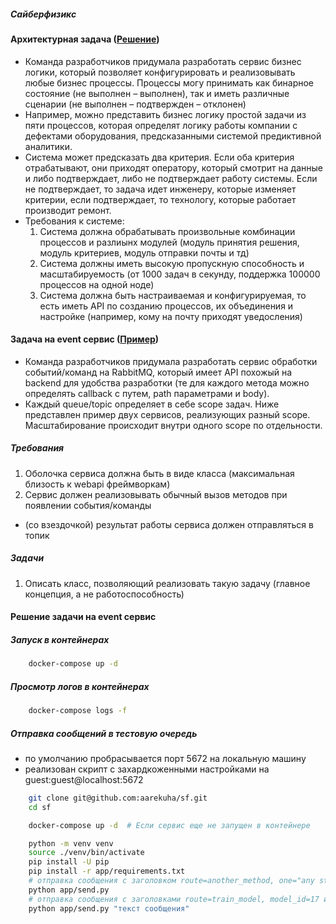 ##### Сайберфизикс
#### Архитектурная задача ([Решение](/docs/ai_hw_monitor.md))
- Команда разработчиков придумала разработать сервис бизнес логики, который позволяет конфигурировать и реализовывать любые бизнес процессы. Процессы могу принимать как бинарное состояние (не выполнен – выполнен), так и иметь различные сценарии (не выполнен – подтвержден – отклонен)
- Например, можно представить бизнес логику простой задачи из пяти процессов, которая определят логику работы компании с дефектами оборудования, предсказанными системой предиктивной аналитики.
- Система может предсказать два критерия. Если оба критерия отрабатывают, они приходят оператору, который смотрит на данные и либо подтверждает, либо не подтверждает работу системы. Если не подтверждает, то задача идет инженеру, которые изменяет критерии, если подтверждает, то технологу, которые работает производит ремонт.
- Требования к системе:
  1. Система должна обрабатывать произвольные комбинации процессов и разлиынх модулей (модуль принятия решения, модуль критериев, модуль отправки почты и тд)
  1. Система должны иметь высокую пропускную способность и масштабируемость (от 1000 задач в секунду, поддержка 100000 процессов на одной ноде)
  1. Система должна быть настраиваемая и конфигурируемая, то есть иметь API по созданию процессов, их объединения и настройке (например, кому на почту приходят уведосления)

#### Задача на event сервис ([Пример](/src/task.py))
- Команда разработчиков придумала разработать сервис обработки событий/команд на RabbitMQ, который имеет API похожый на backend для удобства разработки (те для каждого метода можно определять callback с путем,  path параметрами и body).
- Каждый queue/topic определяет в себе scope задач. Ниже представлен пример двух сервисов, реализующих разный scope. Масштабирование происходит внутри одного scope по отдельности.
##### Требования
1. Оболочка сервиса должна быть в виде класса (максимальная близость к webapi фреймворкам)
1. Сервис должен реализовывать обычный вызов методов при появлении события/команды
* (со взездочкой) результат работы сервиса должен отправляться в топик
##### Задачи
1. Описать класс, позволяющий реализовать такую задачу (главное концепция, а не работоспособность)

#### Решение задачи на event сервис
##### Запуск в контейнерах
```bash
    docker-compose up -d
```
##### Просмотр логов в контейнерах
```bash
    docker-compose logs -f
```
##### Отправка сообщений в тестовую очередь
- по умолчанию пробрасывается порт 5672 на локальную машину
- реализован скрипт с захардкоженными настройками на guest:guest@localhost:5672
```bash
    git clone git@github.com:aarekuha/sf.git
    cd sf

    docker-compose up -d  # Если сервис еще не запущен в контейнере

    python -m venv venv
    source ./venv/bin/activate
    pip install -U pip
    pip install -r app/requirements.txt
    # отправка сообщения с заголовком route=another_method, one="any string", more="another string"
    python app/send.py
    # отправка сообщения с заголовками route=train_model, model_id=17 и body="текст сообщения"
    python app/send.py "текст сообщения"
```

